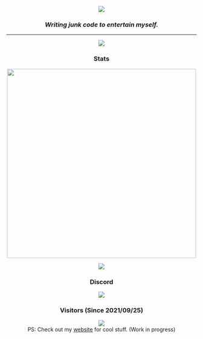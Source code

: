 <p align="center"> <img src="https://capsule-render.vercel.app/api?type=Waving&color=timeGradient&height=200&animation=fadeIn&section=header&text=ArjixWasTaken&fontSize=60"> </p>


<h3 align="center"><i>Writing junk code to entertain myself.</i></h3>
<hr>


<p align="center">
	<img src="https://skillicons.dev/icons?i=python,js,ts,kotlin,java,php,cpp,cs,go,git,rust,regex," />
</p>

<h3 align="center">Stats</h3>
<p align="center">
	<a href="https://profile.codersrank.io/user/ArjixWasTaken">
		<img src="https://cr-ss-service.azurewebsites.net/api/ScreenShot?widget=summary&username=ArjixWasTaken&branding=false&style=--header-bg-color:black;%20--bg-color:%23161719;%20--badge-bg-color:%20%2328292b;%20--badge-text-color:%20white;" width="500" />
	</a>
</p>
<p align="center"> <img src="https://github-readme-stats.vercel.app/api?username=ArjixWasTaken&show_icons=true&theme=synthwave&showDisplayName=true"> </p>

<h3 align="center">Discord</h3>
<p align="center">
	<a href="https://discord.com/users/674710789138939916">
		<img src="https://lancard.arjix.dev/api/674710789138939916"></img>
	</a>
</p>

<h3 align="center">Visitors (Since 2021/09/25)</h3>
<p align="center">
	<img src="https://count.getloli.com/get/@ArjixWasTaken?theme=rule34"> <br/>
	PS: Check out my <a href="https://arjix.dev/">website</a> for cool stuff. (Work in progress)
</p>
